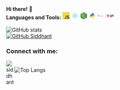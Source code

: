 **Hi there!** :wave: 
</br>
**Languages and Tools:**
<code><img height="20" src="https://raw.githubusercontent.com/github/explore/80688e429a7d4ef2fca1e82350fe8e3517d3494d/topics/javascript/javascript.png"></code>
<code><img height="20" src="https://raw.githubusercontent.com/github/explore/80688e429a7d4ef2fca1e82350fe8e3517d3494d/topics/react/react.png"></code>
<code><img height="20" src="https://raw.githubusercontent.com/github/explore/80688e429a7d4ef2fca1e82350fe8e3517d3494d/topics/nodejs/nodejs.png"></code>
<code><img height="20" src="https://raw.githubusercontent.com/github/explore/80688e429a7d4ef2fca1e82350fe8e3517d3494d/topics/python/python.png"></code>
<code><img height="20" src="https://raw.githubusercontent.com/github/explore/80688e429a7d4ef2fca1e82350fe8e3517d3494d/topics/mongodb/mongodb.png"></code>
<code><img height="20" src="https://raw.githubusercontent.com/github/explore/80688e429a7d4ef2fca1e82350fe8e3517d3494d/topics/git/git.png"></code>
</br>
</br>
![GitHub stats](https://github-readme-stats.vercel.app/api?username=sidk003&show_icons=true)
</br>
[![GitHub Siddhant](https://img.shields.io/github/followers/sidk003?label=follow&style=social)](https://github.com/sidk003)
</br>
### Connect with me:
[<img align="left" alt="siddhant" width="22px" src="https://cdn.jsdelivr.net/npm/simple-icons@v3/icons/linkedin.svg" />](https://github.com/sidk003)
</br>
![Top Langs](https://github-readme-stats.vercel.app/api/top-langs/?username=sidk003&theme=tokyonight)
